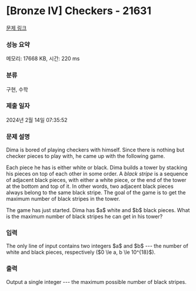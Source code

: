 # [Bronze IV] Checkers - 21631 

[문제 링크](https://www.acmicpc.net/problem/21631) 

### 성능 요약

메모리: 17668 KB, 시간: 220 ms

### 분류

구현, 수학

### 제출 일자

2024년 2월 14일 07:35:52

### 문제 설명

<p>Dima is bored of playing checkers with himself. Since there is nothing but checker pieces to play with, he came up with the following game.</p>

<p>Each piece he has is either white or black. Dima builds a tower by stacking his pieces on top of each other in some order. A <em>black stripe</em> is a sequence of adjacent black pieces, with either a white piece, or the end of the tower at the bottom and top of it. In other words, two adjacent black pieces always belong to the same black stripe. The goal of the game is to get the maximum number of black stripes in the tower.</p>

<p>The game has just started. Dima has $a$ white and $b$ black pieces. What is the maximum number of black stripes he can get in his tower?</p>

### 입력 

 <p>The only line of input contains two integers $a$ and $b$ --- the number of white and black pieces, respectively ($0 \le a, b \le 10^{18}$).</p>

### 출력 

 <p>Output a single integer --- the maximum possible number of black stripes.</p>

